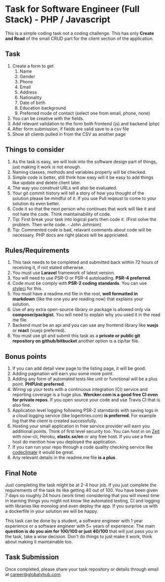 # Task for Software Engineer (Full Stack) - PHP / Javascript

This is a simple coding task not a coding challenge. This has only **Create and Read** of the small CRUD part for the 
client section of the application.

## Task

1. Create a form to get 
   1. Name
   2. Gender
   3. Phone 
   4. Email 
   1. Address
   1. Nationality
   1. Date of birth
   1. Education background 
   1. Preferred mode of contact (select one from email, phone, none)
2. You can be creative with the fields.
3. Add relevant validation to the form both frontend (js) and backend (php)
4. After form submission, if fields are valid save to a csv file
5. Show all clients pulled in from the CSV as another page

## Things to consider

1. As the task is easy, we will look into the software design part of things, just making it work is not enough.
1. Naming classes, methods and variables properly will be checked.
1. Simple code is better, still think how easy will it be easy to add things like update and delete client later.
1. The way you construst URLs will also be evaluated.
1. Your git commit history will tell a story of how you thought of the solution please be mindful of it. If you use Pull reqeust to come to your solution its even better.
1. Code it so that the next person who continues that work will like it and not hate the code. Think maintainability of code.
1. Tip: First break your task into logical parts then code it. (First solve the problem. Then write code. - John Johnson)
1. Tip: Commented code is bad, relavant comments about code will be necessary. PHP docs are right places will be appriciated.

## Rules/Requirements

1. This task needs to be completed and submitted back within 72 hours of receiving it, if not stated otherwise.
1. You must use **Laravel** framework of latest version.
1. You will need to use PSR-O or PSR-4 autoloading. **PSR-4 preferred**.
1. Code must be comply with **PSR-2 coding standards**. You can use [styleci](https://styleci.io/) for this.
1. You must have a readme.md file in the root, **well formatted in markdown** (like the one you are reading now) that explains your solution.
1. Use of any extra open-source library or package is allowed only via **composer/packgist**. You will need to explain why you used it in the read me file.
2. Backend must be an api and you can use any frontend library like **vuejs** or **react** (vuejs preferred).
4. You must use git and submit this task as a **private or public git repository on github/bitbucket** another option is a zip/tar file.

## Bonus points

1. If you can add detail view page to the listing page, it will be good.
1. Adding pagination will earn you some more point.
1. Adding any form of automated tests like unit or functional will be a plus point. **PHPUnit preferred**.
1. Wiring up your tests with a continuous integration (CI) service and reporting coverage is a huge plus. **Wercker.com is a good free CI even for private repos**. If you open source your code and use Travis CI that is also fine.
1. Application level logging following PSR-2 starndards with saving logs in a cloud logging service (like logentries.com) **is preferred**. For example log that the client is created successfully.
1. Hosting your small application in free service provider will earn you additional points. Think of first level security too. You can host in on [Zeit](https://zeit.co/) with now-cli, Heroku, **elastx.se/en** or any free host. If you use a free host do mention how you deployed the application. 
1. If you can run your repo through a code quality checking service like [codeclimate](https://codeclimate.com/) it would be great. 
1. Any relevant details in the readme.me file **is a plus**.

## Final Note 

Just completing the task might be at 2-4 hour job. If you just complete the requirements of the task its like getting 40 out of 100. You have been given 7 days so roughly 24 hours (work time) considering that you will invest time in learning things you might not know like automated testing, CI and logging with libraries like monolog and even deploy the app. If you surprise us with a dockerfile in your solution we will be happy.

This task can be done by a student, a software engineer with 1 year experience or a software engineer with 5+ years of experience. The main **question is do you aim for 100/100 or just 40/100** that will just pass you in the task, take a wise decision. Don't do things to just make it work, think about making it maintainable too.


## Task Submission

Once completed, please share your task repository or details through email at career@globalyhub.com.
